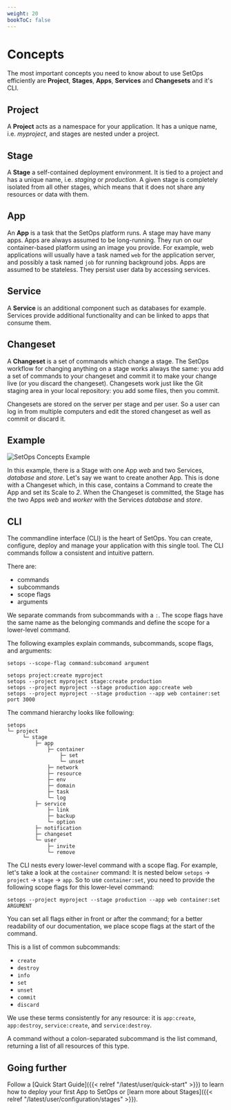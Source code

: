 ```yaml
---
weight: 20
bookToC: false
---
```

# Concepts

The most important concepts you need to know about to use SetOps efficiently are **Project**, **Stages**, **Apps**, **Services** and **Changesets** and it's CLI.

## Project

A **Project** acts as a namespace for your application. It has a unique name, i.e. *myproject*, and stages are nested under a project.

## Stage

A **Stage** a self-contained deployment environment. It is tied to a project and has a unique name, i.e. *staging* or *production*. A given stage is completely isolated from all other stages, which means that it does not share any resources or data with them.

## App

An **App** is a task that the SetOps platform runs. A stage may have many apps. Apps are always assumed
to be long-running. They run on our container-based platform using an image you provide. For example, web applications
will usually have a task named `web` for the application server, and possibly a task named `job` for running background jobs. Apps are assumed to be stateless. They persist user data by accessing services.

## Service

A **Service** is an additional component such as databases for example. Services provide additional functionality and can be linked to apps that consume them.

## Changeset

A **Changeset** is a set of commands which change a stage. The SetOps workflow for changing anything on a stage works always the same: you add a set of commands to your changeset and commit it to make your change live (or you discard the changeset). Changesets work just like the Git staging area in your local repository: you add some files, then you commit.

Changesets are stored on the server per stage and per user. So a user can log in from multiple computers and edit the stored changeset as well as commit or discard it.

## Example

![SetOps Concepts Example](concepts.png)

In this example, there is a Stage with one App _web_ and two Services, _database_ and _store_. Let's say we want to create another App. This is done with a Changeset which, in this case, contains a Command to create the App and set its Scale to _2_. When the Changeset is committed, the Stage has the two Apps _web_ and _worker_ with the Services _database_ and _store_.


## CLI

The commandline interface (CLI) is the heart of SetOps. You can create, configure, deploy and manage your application with this single tool. The CLI commands follow a consistent and intuitive pattern.

There are:

- commands
- subcommands
- scope flags
- arguments

We separate commands from subcommands with a `:`. The scope flags have the same name as the belonging commands and define the scope for a lower-level command.

The following examples explain commands, subcommands, scope flags, and arguments:

```
setops --scope-flag command:subcomand argument

setops project:create myproject
setops --project myproject stage:create production
setops --project myproject --stage production app:create web
setops --project myproject --stage production --app web container:set port 3000
```
The command hierarchy looks like following:

```
setops
└─ project
     └─ stage
         ├─ app
             ├─ container
                 ├─ set
                 └─ unset
             ├─ network
             ├─ resource
             ├─ env
             ├─ domain
             ├─ task
             └─ log
         ├─ service
             ├─ link
             ├─ backup
             └─ option
         ├─ notification
         ├─ changeset
         └─ user
             ├─ invite
             └─ remove
```

The CLI nests every lower-level command with a scope flag. For example, let's take a look at the `container` command: It is nested below `setops` → `project` → `stage` → `app`. So to use `container:set`, you need to provide the following scope flags for this lower-level command:
```
setops --project myproject --stage production --app web container:set ARGUMENT
```

You can set all flags either in front or after the command; for a better readability of our documentation, we place scope flags at the start of the command.

This is a list of common subcommands:

- `create`
- `destroy`
- `info`
- `set`
- `unset`
- `commit`
- `discard`

We use these terms consistently for any resource: it is `app:create`, `app:destroy`, `service:create`, and `service:destroy`.

A command without a colon-separated subcommand is the list command, returning a list of all resources of this type.

## Going further

Follow a [Quick Start Guide]({{< relref "/latest/user/quick-start" >}}) to learn how to deploy your first App to SetOps or [learn more about Stages]({{< relref "/latest/user/configuration/stages" >}}).
